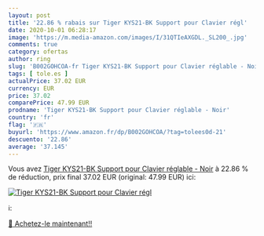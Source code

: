 ```yaml
---
layout: post
title: '22.86 % rabais sur Tiger KYS21-BK Support pour Clavier régl'
date: 2020-10-01 06:28:17
image: 'https://m.media-amazon.com/images/I/31QTIeAXGDL._SL200_.jpg'
comments: true
category: ofertas
author: ring
slug: 'B002GOHCOA-fr Tiger KYS21-BK Support pour Clavier réglable - Noir'
tags: [ tole.es ]
actualPrice: 37.02 EUR
currency: EUR
price: 37.02
comparePrice: 47.99 EUR
prodname: 'Tiger KYS21-BK Support pour Clavier réglable - Noir'
country: 'fr'
flag: '🇫🇷'
buyurl: 'https://www.amazon.fr/dp/B002GOHCOA/?tag=tolees0d-21'
descuento: '22.86'
average: '37.145'
---
```


Vous avez [Tiger KYS21-BK Support pour Clavier réglable - Noir](https://www.amazon.fr/dp/B002GOHCOA/?tag=tolees0d-21)  à  22.86 % de réduction, prix final  37.02 EUR (original: 47.99 EUR) ici:

[![Tiger KYS21-BK Support pour Clavier régl](https://m.media-amazon.com/images/I/31QTIeAXGDL._SL200_.jpg)](https://www.amazon.fr/dp/B002GOHCOA/?tag=tolees0d-21)

ℹ️:


[🛒 Achetez-le maintenant!!](https://www.amazon.fr/dp/B002GOHCOA/?tag=tolees0d-21)
